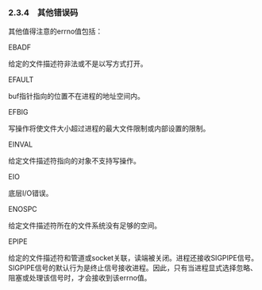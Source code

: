 ### 2.3.4　其他错误码

其他值得注意的errno值包括：

EBADF

给定的文件描述符非法或不是以写方式打开。

EFAULT

buf指针指向的位置不在进程的地址空间内。

EFBIG

写操作将使文件大小超过进程的最大文件限制或内部设置的限制。

EINVAL

给定文件描述符指向的对象不支持写操作。

EIO

底层I/O错误。

ENOSPC

给定文件描述符所在的文件系统没有足够的空间。

EPIPE

给定的文件描述符和管道或socket关联，读端被关闭。进程还接收SIGPIPE信号。SIGPIPE信号的默认行为是终止信号接收进程。因此，只有当进程显式选择忽略、阻塞或处理该信号时，才会接收到该errno值。

